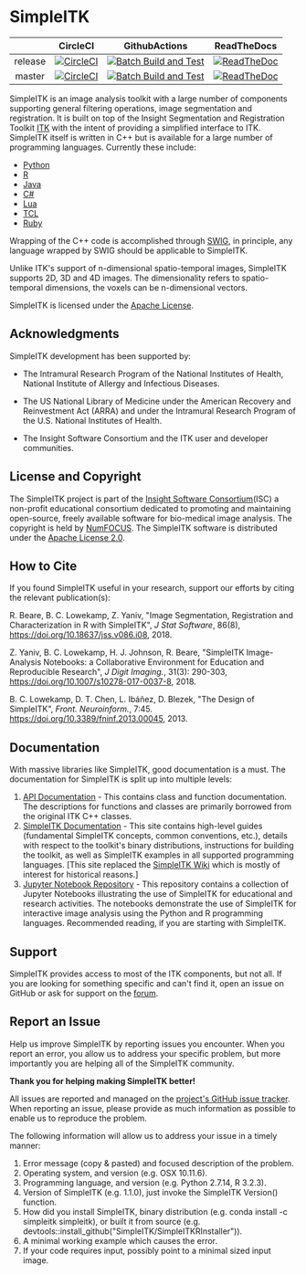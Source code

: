 SimpleITK
=========

|         |                                                                      CircleCI                                                                      |                                                                                            GithubActions                                                                                             |                                                           ReadTheDocs                                                           |
|:-------:|:--------------------------------------------------------------------------------------------------------------------------------------------------:|:----------------------------------------------------------------------------------------------------------------------------------------------------------------------------------------------------:|:-------------------------------------------------------------------------------------------------------------------------------:|
| release | [![CircleCI](https://circleci.com/gh/SimpleITK/SimpleITK/tree/release.svg?style=shield)](https://circleci.com/gh/SimpleITK/SimpleITK/tree/release) | [![Batch Build and Test](https://github.com/SimpleITK/SimpleITK/actions/workflows/BatchBuild.yml/badge.svg?branch=release)](https://github.com/SimpleITK/SimpleITK/actions/workflows/BatchBuild.yml) | [![ReadTheDoc](https://readthedocs.org/projects/simpleitk/badge/?version=release)](http://simpleitk.readthedocs.io/en/release/) |
| master  |  [![CircleCI](https://circleci.com/gh/SimpleITK/SimpleITK/tree/master.svg?style=shield)](https://circleci.com/gh/SimpleITK/SimpleITK/tree/master)  | [![Batch Build and Test](https://github.com/SimpleITK/SimpleITK/actions/workflows/BatchBuild.yml/badge.svg?branch=master)](https://github.com/SimpleITK/SimpleITK/actions/workflows/BatchBuild.yml)  |  [![ReadTheDoc](https://readthedocs.org/projects/simpleitk/badge/?version=master)](http://simpleitk.readthedocs.io/en/master/)  |


SimpleITK is an image analysis toolkit with a large number of components supporting general filtering operations, image segmentation and registration. It is built on top of the Insight Segmentation and Registration Toolkit [ITK](https://www.itk.org) with the intent of providing a simplified interface to ITK. SimpleITK itself is written in C++ but is available for a large number of programming languages. Currently these include:

* [Python](http://www.python.org)
* [R](https://www.r-project.org)
* [Java](http://www.java.com)
* [C#](http://msdn.microsoft.com/en-us/vcsharp/default.aspx)
* [Lua](http://www.lua.org)
* [TCL](https://www.tcl.tk/)
* [Ruby](https://www.ruby-lang.org/en/)


Wrapping of the C++ code is accomplished through [SWIG](http://www.swig.org), in principle, any language wrapped by SWIG should be applicable to SimpleITK.

Unlike ITK's support of n-dimensional spatio-temporal images, SimpleITK supports 2D, 3D and 4D images. The dimensionality refers to spatio-temporal dimensions, the voxels can be n-dimensional vectors.

SimpleITK is licensed under the [Apache License](http://www.opensource.org/licenses/apache2.0.php).

Acknowledgments
--------------
SimpleITK development has been supported by:

* The Intramural Research Program of the National Institutes of Health, National Institute of Allergy and Infectious Diseases.

* The US National Library of Medicine under the American Recovery and Reinvestment Act (ARRA) and under the Intramural Research Program of the U.S. National Institutes of Health.

* The Insight Software Consortium and the ITK user and developer communities.


License and Copyright
---------------------

The SimpleITK project  is part of the [Insight Software Consortium](https://www.insightsoftwareconsortium.org/)(ISC) a non-profit educational consortium dedicated to promoting and maintaining open-source, freely available software for bio-medical image analysis. The copyright is held by [NumFOCUS](https://numfocus.org/). The SimpleITK software is distributed under the [Apache License 2.0](https://github.com/SimpleITK/SimpleITK/blob/master/LICENSE).


How to Cite
--------

If you found SimpleITK useful in your research, support our efforts by citing
the relevant publication(s):

R. Beare, B. C. Lowekamp, Z. Yaniv, "Image Segmentation, Registration and
Characterization in R with SimpleITK", *J Stat Software*, 86(8), https://doi.org/10.18637/jss.v086.i08, 2018.

Z. Yaniv, B. C. Lowekamp, H. J. Johnson, R. Beare, "SimpleITK Image-Analysis Notebooks: a Collaborative Environment for Education and Reproducible Research", *J Digit Imaging.*, 31(3): 290-303, https://doi.org/10.1007/s10278-017-0037-8, 2018.

B. C. Lowekamp, D. T. Chen, L. Ibáñez, D. Blezek, "The Design of SimpleITK", *Front. Neuroinform.*, 7:45. https://doi.org/10.3389/fninf.2013.00045, 2013.

Documentation
-------------
With massive libraries like SimpleITK, good documentation is a must. The documentation for SimpleITK is split up into multiple levels:
1. [API Documentation](https://simpleitk.org/doxygen/latest/html/) - This contains class and function documentation. The descriptions for functions and classes are primarily borrowed from the original ITK C++ classes.
2. [SimpleITK Documentation](http://simpleitk.readthedocs.io/en/master/) - This site contains high-level guides (fundamental SimpleITK concepts, common conventions, etc.), details with respect to the toolkit's binary distributions, instructions for building the toolkit, as well as SimpleITK examples in all supported programming languages. [This site replaced the
[SimpleITK Wiki](https://itk.org/Wiki/SimpleITK)  which is mostly of interest for historical reasons.]
3. [Jupyter Notebook Repository](http://insightsoftwareconsortium.github.io/SimpleITK-Notebooks/) - This repository contains a collection of Jupyter Notebooks illustrating the use of SimpleITK for educational and research activities. The notebooks demonstrate the use of SimpleITK for interactive image analysis using the Python and R programming languages. Recommended reading, if you are starting with SimpleITK.


Support
-------

SimpleITK provides access to most of the ITK components, but not all. If you are looking for something specific and can't find it, open an issue on GitHub or ask for support on the [forum](https://discourse.itk.org).

Report an Issue
---------------

Help us improve SimpleITK by reporting issues you encounter. When you report an error, you allow us to address your specific problem, but more importantly you are helping all of the SimpleITK community.

**Thank you for helping making SimpleITK better!**

All issues are reported and managed on the [project's GitHub issue tracker](https://github.com/SimpleITK/SimpleITK/issues). When reporting an issue, please provide as much information as possible to enable us to reproduce the problem.

The following information will allow us to address your issue in a timely manner:
1. Error message (copy & pasted) and focused description of the problem.
2. Operating system, and version (e.g. OSX 10.11.6).
3. Programming language, and version (e.g. Python 2.7.14, R 3.2.3).
4. Version of SimpleITK (e.g. 1.1.0), just invoke the SimpleITK Version() function.
5. How did you install SimpleITK, binary distribution (e.g. conda install -c simpleitk simpleitk), or built it from source (e.g. devtools::install_github("SimpleITK/SimpleITKRInstaller")).
6. A minimal working example which causes the error.
7. If your code requires input, possibly point to a minimal sized input image.
